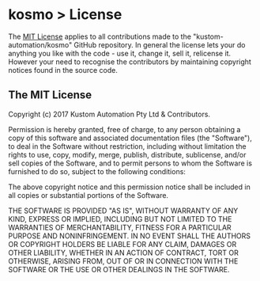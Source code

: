 # kosmo > License

The [MIT License](https://opensource.org/licenses/MIT) applies to all contributions made to the "kustom-automation/kosmo" GitHub repository.
In general the license lets your do anything you like with the code - use it, change it, sell it, relicense it.  However your need to recognise the contributors by maintaining copyright notices found in the source code.

## The MIT License

Copyright (c) 2017 Kustom Automation Pty Ltd & Contributors.

Permission is hereby granted, free of charge, to any person obtaining a copy
of this software and associated documentation files (the "Software"), to deal
in the Software without restriction, including without limitation the rights
to use, copy, modify, merge, publish, distribute, sublicense, and/or sell
copies of the Software, and to permit persons to whom the Software is
furnished to do so, subject to the following conditions:

The above copyright notice and this permission notice shall be included in all
copies or substantial portions of the Software.

THE SOFTWARE IS PROVIDED "AS IS", WITHOUT WARRANTY OF ANY KIND, EXPRESS OR
IMPLIED, INCLUDING BUT NOT LIMITED TO THE WARRANTIES OF MERCHANTABILITY,
FITNESS FOR A PARTICULAR PURPOSE AND NONINFRINGEMENT. IN NO EVENT SHALL THE
AUTHORS OR COPYRIGHT HOLDERS BE LIABLE FOR ANY CLAIM, DAMAGES OR OTHER
LIABILITY, WHETHER IN AN ACTION OF CONTRACT, TORT OR OTHERWISE, ARISING FROM,
OUT OF OR IN CONNECTION WITH THE SOFTWARE OR THE USE OR OTHER DEALINGS IN THE
SOFTWARE.
